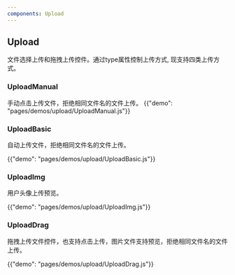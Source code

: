```yaml
---
components: Upload
---
```

## Upload
文件选择上传和拖拽上传控件。通过type属性控制上传方式, 现支持四类上传方式。

###  UploadManual

手动点击上传文件，拒绝相同文件名的文件上传。
{{"demo": "pages/demos/upload/UploadManual.js"}}


###  UploadBasic

自动上传文件，拒绝相同文件名的文件上传。

{{"demo": "pages/demos/upload/UploadBasic.js"}}


### UploadImg
用户头像上传预览。

{{"demo": "pages/demos/upload/UploadImg.js"}}


###  UploadDrag

拖拽上传文件控件，也支持点击上传，图片文件支持预览，拒绝相同文件名的文件上传。

{{"demo": "pages/demos/upload/UploadDrag.js"}}




